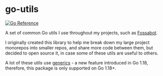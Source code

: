 # go-utils

[![Go Reference](https://pkg.go.dev/badge/github.com/aidenwallis/go-utils.svg)](https://pkg.go.dev/github.com/aidenwallis/go-ratelimiting)

A set of common Go utils I use throughout my projects, such as [Fossabot](https://fossabot.com).

I originally created this library to help me break down my large project monorepos into smaller repos, and share more code between them, but decided to open source it, in case some of these utils are useful to others.

A lot of these utils use [generics](https://go.dev/doc/tutorial/generics) - a new feature introduced in Go 1.18, therefore, this package is only supported on Go 1.18+.
